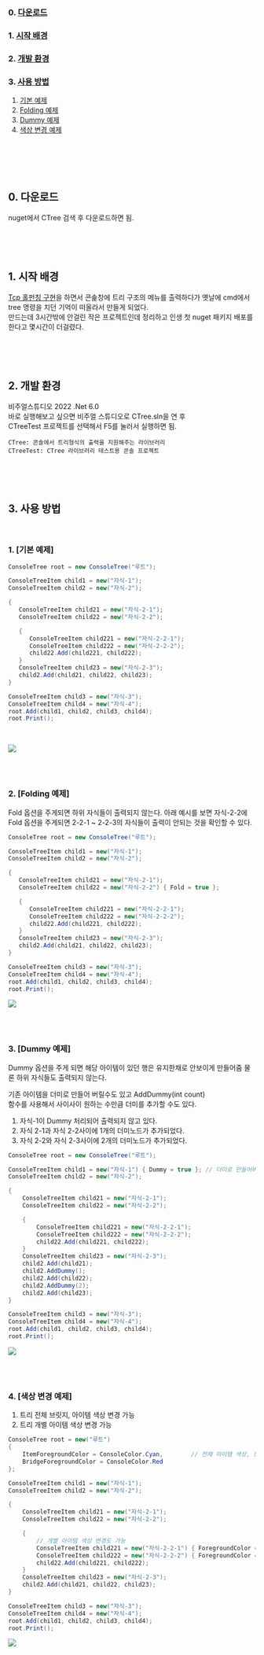 ### 0. <a href="#_0" id="li_0">다운로드</a>
### 1. <a href="#_1" id="li_1">시작 배경</a>
### 2. <a href="#_2" id="li_2">개발 환경</a>
### 3. <a href="#_3" id="li_3">사용 방법</a>  
   1. <a href="#_3_1" id="li_3_1">기본 예제</a>
   1. <a href="#_3_2" id="li_3_2">Folding 예제</a>
   1. <a href="#_3_3" id="li_3_3">Dummy 예제</a>
   1. <a href="#_3_4" id="li_3_4">색상 변경 예제</a>


<br>
<br>
<br>
<br>

## 0. 다운로드 <a href="#_0" id="_0"></a>
nuget에서 CTree 검색 후 다운로드하면 됨.

<br>
<br>
<br>

## 1. 시작 배경 <a href="#_1" id="_1"></a>

[Tcp 홀펀칭 구현](https://github.com/yjd6808/_YJD_TcpDiggingHole)을 하면서 콘솙창에 트리 구조의 메뉴를 출력하다가
옛날에 cmd에서 tree 명령을 치던 기억이 떠올라서 만들게 되었다.  
만드는데 3시간밖에 안걸린 작은 프로젝트인데 정리하고 인생 첫 nuget 패키지 배포를 한다고 몇시간이 더걸렸다.

<br>
<br>
<br>


## 2. 개발 환경 <a href="#_2" id="_2"></a>

비주얼스튜디오 2022 .Net 6.0  
바로 실행해보고 싶으면 비주얼 스튜디오로 CTree.sln을 연 후  
CTreeTest 프로젝트를 선택해서 F5를 눌러서 실행하면 됨.

```
CTree: 콘솔에서 트리형식의 출력을 지원해주는 라이브러리  
CTreeTest: CTree 라이브러리 테스트용 콘솔 프로젝트
```

<br>
<br>
<br>


## 3. 사용 방법<a href="#_3" id="_3"></a>

<br>

### 1. <b>[기본 예제]</b><a href="#_3_1" id="_3_1"></a>

```csharp
ConsoleTree root = new ConsoleTree("루트");

ConsoleTreeItem child1 = new("자식-1");
ConsoleTreeItem child2 = new("자식-2");

{
   ConsoleTreeItem child21 = new("자식-2-1");
   ConsoleTreeItem child22 = new("자식-2-2");

   {
      ConsoleTreeItem child221 = new("자식-2-2-1");
      ConsoleTreeItem child222 = new("자식-2-2-2");
      child22.Add(child221, child222);
   }
   ConsoleTreeItem child23 = new("자식-2-3");
   child2.Add(child21, child22, child23);
}

ConsoleTreeItem child3 = new("자식-3");
ConsoleTreeItem child4 = new("자식-4");
root.Add(child1, child2, child3, child4);
root.Print();
```

<br>

![](./Documents/Images/01.png)


<br>
<br>

### 2. <b>[Folding 예제]</b><a href="#_3_2" id="_3_2"></a>

Fold 옵션을 주게되면 하위 자식들이 출력되지 않는다.
아래 예시를 보면 자식-2-2에 Fold 옵션을 주게되면 2-2-1 ~ 2-2-3의 자식들이 출력이 안되는 것을 확인할 수 있다.

```c#
ConsoleTree root = new ConsoleTree("루트");

ConsoleTreeItem child1 = new("자식-1");
ConsoleTreeItem child2 = new("자식-2");

{
   ConsoleTreeItem child21 = new("자식-2-1");
   ConsoleTreeItem child22 = new("자식-2-2") { Fold = true };

   {
      ConsoleTreeItem child221 = new("자식-2-2-1");
      ConsoleTreeItem child222 = new("자식-2-2-2");
      child22.Add(child221, child222);
   }
   ConsoleTreeItem child23 = new("자식-2-3");
   child2.Add(child21, child22, child23);
}

ConsoleTreeItem child3 = new("자식-3");
ConsoleTreeItem child4 = new("자식-4");
root.Add(child1, child2, child3, child4);
root.Print();
```

![](./Documents/Images/02.png)


<br>
<br>

### 3. <b>[Dummy 예제]</b><a href="#_3_3" id="_3_3"></a>

Dummy 옵션을 주게 되면 해당 아이템이 있던 행은 유지한채로 안보이게 만들어줌
물론 하위 자식들도 출력되지 않는다.  

기존 아이템을 더미로 만들어 버릴수도 있고 AddDummy(int count)  
함수를 사용해서 사이사이 원하는 수만큼 더미를 추가할 수도 있다.

1. 자식-1이 Dummy 처리되어 출력되지 않고 있다.
2. 자식 2-1과 자식 2-2사이에 1개의 더미노드가 추가되었다.
3. 자식 2-2와 자식 2-3사이에 2개의 더미노드가 추가되었다.

```c#
ConsoleTree root = new ConsoleTree("루트");

ConsoleTreeItem child1 = new("자식-1") { Dummy = true }; // 더미로 만들어버릴 수 있음
ConsoleTreeItem child2 = new("자식-2");  

{
    ConsoleTreeItem child21 = new("자식-2-1");
    ConsoleTreeItem child22 = new("자식-2-2");

    {
        ConsoleTreeItem child221 = new("자식-2-2-1");
        ConsoleTreeItem child222 = new("자식-2-2-2");
        child22.Add(child221, child222);
    }
    ConsoleTreeItem child23 = new("자식-2-3");
    child2.Add(child21);
    child2.AddDummy();
    child2.Add(child22);
    child2.AddDummy(2);
    child2.Add(child23);
}

ConsoleTreeItem child3 = new("자식-3");
ConsoleTreeItem child4 = new("자식-4");
root.Add(child1, child2, child3, child4);
root.Print();
```


![](./Documents/Images/03.png)


<br>
<br>

### 4. <b>[색상 변경 예제]</b><a href="#_3_4" id="_3_4"></a>

1. 트리 전체 브릿지, 아이템 색상 변경 가능
2. 트리 개별 아이템 색상 변경 가능


```c#
ConsoleTree root = new("루트")
{
    ItemForegroundColor = ConsoleColor.Cyan,        // 전체 아이템 색상, 브릿지 색상 변경가능
    BridgeForegroundColor = ConsoleColor.Red
};

ConsoleTreeItem child1 = new("자식-1");
ConsoleTreeItem child2 = new("자식-2");

{
    ConsoleTreeItem child21 = new("자식-2-1");
    ConsoleTreeItem child22 = new("자식-2-2");

    {
        // 개별 아이템 색상 변경도 가능
        ConsoleTreeItem child221 = new("자식-2-2-1") { ForegroundColor = ConsoleColor.DarkYellow };
        ConsoleTreeItem child222 = new("자식-2-2-2") { ForegroundColor = ConsoleColor.DarkYellow };
        child22.Add(child221, child222);
    }
    ConsoleTreeItem child23 = new("자식-2-3");
    child2.Add(child21, child22, child23);
}

ConsoleTreeItem child3 = new("자식-3");
ConsoleTreeItem child4 = new("자식-4");
root.Add(child1, child2, child3, child4);
root.Print();
```

![](./Documents/Images/04.png)
